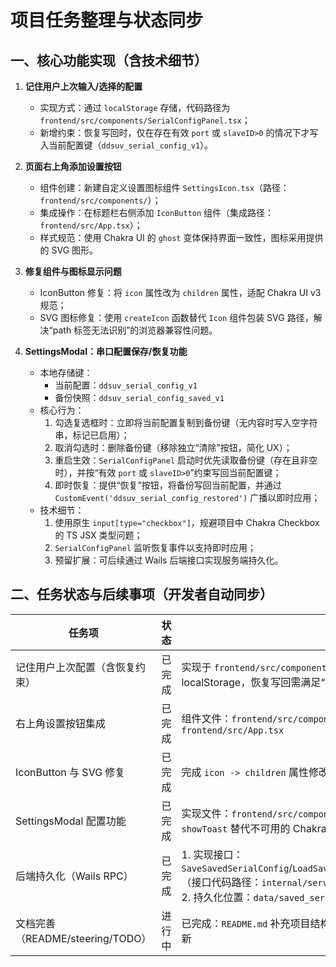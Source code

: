 # 项目任务整理与状态同步
## 一、核心功能实现（含技术细节）
1. **记住用户上次输入/选择的配置**  
   - 实现方式：通过 `localStorage` 存储，代码路径为 `frontend/src/components/SerialConfigPanel.tsx`；  
   - 新增约束：恢复写回时，仅在存在有效 `port` 或 `slaveID>0` 的情况下才写入当前配置键（`ddsuv_serial_config_v1`）。

2. **页面右上角添加设置按钮**  
   - 组件创建：新建自定义设置图标组件 `SettingsIcon.tsx`（路径：`frontend/src/components/`）；  
   - 集成操作：在标题栏右侧添加 `IconButton` 组件（集成路径：`frontend/src/App.tsx`）；  
   - 样式规范：使用 Chakra UI 的 `ghost` 变体保持界面一致性，图标采用提供的 SVG 图形。

3. **修复组件与图标显示问题**  
   - IconButton 修复：将 `icon` 属性改为 `children` 属性，适配 Chakra UI v3 规范；  
   - SVG 图标修复：使用 `createIcon` 函数替代 `Icon` 组件包装 SVG 路径，解决“path 标签无法识别”的浏览器兼容性问题。

4. **SettingsModal：串口配置保存/恢复功能**  
   - 本地存储键：  
     - 当前配置：`ddsuv_serial_config_v1`  
     - 备份快照：`ddsuv_serial_config_saved_v1`  
   - 核心行为：  
     1. 勾选复选框时：立即将当前配置复制到备份键（无内容时写入空字符串，标记已启用）；  
     2. 取消勾选时：删除备份键（移除独立“清除”按钮，简化 UX）；  
     3. 重启生效：`SerialConfigPanel` 启动时优先读取备份键（存在且非空时），并按“有效 `port` 或 `slaveID>0`”约束写回当前配置键；  
     4. 即时恢复：提供“恢复”按钮，将备份写回当前配置，并通过 `CustomEvent('ddsuv_serial_config_restored')` 广播以即时应用；  
   - 技术细节：  
     1. 使用原生 `input[type="checkbox"]`，规避项目中 Chakra Checkbox 的 TS JSX 类型问题；  
     2. `SerialConfigPanel` 监听恢复事件以支持即时应用；  
     3. 预留扩展：可后续通过 Wails 后端接口实现服务端持久化。


## 二、任务状态与后续事项（开发者自动同步）
| 任务项 | 状态 | 补充说明 |
|--------|------|----------|
| 记住用户上次配置（含恢复约束） | 已完成 | 实现于 `frontend/src/components/SerialConfigPanel.tsx`（使用 localStorage，恢复写回需满足“有效 port 或 slaveID>0”） |
| 右上角设置按钮集成 | 已完成 | 组件文件：`frontend/src/components/SettingsIcon.tsx`；集成文件：`frontend/src/App.tsx` |
| IconButton 与 SVG 修复 | 已完成 | 完成 `icon -> children` 属性修改，SVG 用 `createIcon` 兼容处理 |
| SettingsModal 配置功能 | 已完成 | 实现文件：`frontend/src/components/SettingsModal.tsx`；用本地 `showToast` 替代不可用的 Chakra 导出，保留 Wails RPC 调用 |
| 后端持久化（Wails RPC） | 已完成 | 1. 实现接口：`SaveSavedSerialConfig`/`LoadSavedSerialConfig`/`ClearSavedSerialConfig`（接口代码路径：`internal/service/service.go`）；<br>2. 持久化位置：`data/saved_serial_config.json` |
| 文档完善（README/steering/TODO） | 进行中 | 已完成：`README.md` 补充项目结构概览；待完成：`docs/steering/xx.md` 更新 |